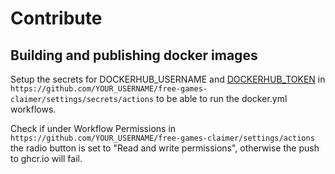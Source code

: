 # Contribute

## Building and publishing docker images
Setup the secrets for DOCKERHUB_USERNAME and [DOCKERHUB_TOKEN](https://hub.docker.com/settings/security) in `https://github.com/YOUR_USERNAME/free-games-claimer/settings/secrets/actions` to be able to run the docker.yml workflows.

Check if under Workflow Permissions in `https://github.com/YOUR_USERNAME/free-games-claimer/settings/actions` the radio button is set to "Read and write permissions", otherwise the push to ghcr.io will fail.
